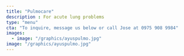 ```yaml
---
title: "Pulmocare"
description : For acute lung problems
type: "menu"
cta: "To inquire, message us below or call Jose at 0975 908 9984"
images:
  - image: "/graphics/ayuspulmo.jpg"
image: "/graphics/ayuspulmo.jpg"
---
```

